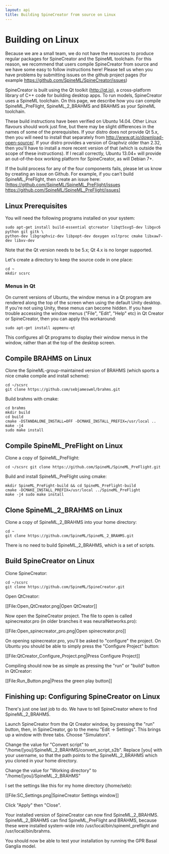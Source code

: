 ```yaml
---
layout: api
title: Building SpineCreator from source on Linux
---
```


# Building on Linux

Because we are a small team, we do not have the resources to produce regular packages for SpineCreator and the SpineML toolchain.  For this reason, we recommend that users compile SpineCreator from source and we have some easy to follow instructions here! Please tell us when you have problems by submitting issues on the github project pages (for example https://github.com/SpineML/SpineCreator/issues)  

SpineCreator is built using the Qt toolkit (http://qt.io), a cross-platform library of C++ code for building desktop apps. To run models, SpineCreator uses a SpineML toolchain. On this page, we describe how you can compile SpineML_PreFlight, SpineML_2_BRAHMS and BRAHMS as your SpineML toolchain.

These build instructions have been verified on Ubuntu 14.04. Other
Linux flavours should work just fine, but there may be slight
differences in the names of some of the prerequisites. If your distro
does not provide Qt 5.x, then you will need to install that separately
from http://www.qt.io/download-open-source/. If your distro provides a
version of Graphviz older than 2.32, then you'll have to install a
more recent version of that (which is outside the scope of these
instructions). If I recall correctly, Ubuntu 13.04+ will provide an
out-of-the-box working platform for SpineCreator, as will Debian 7+.

If the build process for any of the four components fails, please let
us know by creating an issue on Github. For example, if you can't
build SpineML_PreFlight, then create an issue here:
[https://github.com/SpineML/SpineML_PreFlight/issues
https://github.com/SpineML/SpineML_PreFlight/issues]

## Linux Prerequisites

You will need the following programs installed on your system:

```
sudo apt-get install build-essential qtcreator libqt5svg5-dev libgvc6 python git gitk \ 
python-dev libgraphviz-dev libpopt-dev doxygen xsltproc cmake libxaw7-dev libxv-dev 
``` 

Note that the Qt version needs to be 5.x; Qt 4.x is no longer supported.

Let's create a directory to keep the source code in one place:

```
cd ~
mkdir scsrc
```

### Menus in Qt

On current versions of Ubuntu, the window menus in a Qt program are
rendered along the top of the screen when using the default Unity
desktop. If you're not using Unity, these menus can become hidden. If
you have trouble accessing the window menus ("File", "Edit", "Help"
etc) in Qt Creator or SpineCreator, then you can apply this
workaround:

```
sudo apt-get install appmenu-qt 
```

This configures all Qt programs to display their window menus in the
window, rather than at the top of the desktop screen.

## Compile BRAHMS on Linux

Clone the SpineML-group-maintained version of BRAHMS (which sports a
nice cmake compile and install scheme):

```
cd ~/scsrc
git clone https://github.com/sebjameswml/brahms.git
```

Build brahms with cmake:
 
``` 
cd brahms
mkdir build
cd build
cmake -DSTANDALONE_INSTALL=OFF -DCMAKE_INSTALL_PREFIX=/usr/local ..  
make -j4 
sudo make install
```
 
## Compile SpineML_PreFlight on Linux

Clone a copy of SpineML_PreFlight:

```
cd ~/scsrc git clone https://github.com/SpineML/SpineML_PreFlight.git
```

Build and install SpineML_PreFlight using cmake:

```
mkdir SpineML_PreFight-build && cd SpineML_PreFlight-build
cmake -DCMAKE_INSTALL_PREFIX=/usr/local ../SpineML_PreFlight
make -j4 sudo make install
``` 

## Clone SpineML_2_BRAHMS on Linux

Clone a copy of SpineML_2_BRAHMS into your home directory:

``` 
cd ~
git clone https://github.com/SpineML/SpineML_2_BRAHMS.git
```

There is no need to build SpineML_2_BRAHMS, which is a set of scripts.

## Build SpineCreator on Linux

Clone SpineCreator:

```
cd ~/scsrc
git clone https://github.com/SpineML/SpineCreator.git
```

Open QtCreator:

[[File:Open_QtCreator.png|Open QtCreator]]

Now open the SpineCreator project. The file to open is called
spinecreator.pro (in older branches it was neuralNetworks.pro):

[[File:Open_spinecreator_pro.png|Open spinecreator.pro]]

On opening spinecreator.pro, you'll be asked to "configure" the
project. On Ubuntu you should be able to simply press the "Configure
Project" button:

[[File:QtCreator_Configure_Project.png|Press Configure Project]]

Compiling should now be as simple as pressing the "run" or "build"
button in QtCreator:

[[File:Run_Button.png|Press the green play button]]

## Finishing up: Configuring SpineCreator on Linux

There's just one last job to do. We have to tell SpineCreator where to
find SpineML_2_BRAHMS.

Launch SpineCreator from the Qt Creator window, by pressing the "run"
button, then, in SpineCreator, go to the menu "Edit -> Settings". This
brings up a window with three tabs. Choose "Simulators".

Change the value for "Convert script" to
"/home/[you]/SpineML_2_BRAHMS/convert_script_s2b". Replace [you] with
your username, so that the path points to the SpineML_2_BRAHMS which
you cloned in your home directory.

Change the value for "Working directory" to
"/home/[you]/SpineML_2_BRAHMS"

I set the settings like this for my home directory (/home/seb):

[[File:SC_Settings.png|SpineCreator Settings window]]

Click "Apply" then "Close".

Your installed version of SpineCreator can now find
SpineML_2_BRAHMS. SpineML_2_BRAHMS can find SpineML_PreFlight and
BRAHMS, because these were installed system-wide into
/usr/local/bin/spineml_preflight and /usr/local/bin/brahms.

You should now be able to test your installation by running the GPR
Basal Ganglia model.
